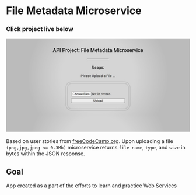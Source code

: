 # File Metadata Microservice
### Click project live below

[![File Metadata Microservice img](https://github.com/will-s-205/will-s-205.github.io/blob/main/fcc-portfolio/img/2023-06-02-15-47-32-File-Metadata.jpg)](https://fcc-boilerplate-project-filemetadata.rigo205.repl.co/) 

Based on user stories from [freeCodeCamp.org](https://www.freecodecamp.org/learn/apis-and-microservices/apis-and-microservices-projects/file-metadata-microservice
). Upon uploading a file `(png,jpg,jpeg <= 0.3Mb)` microservice returns `file name`, `type`, and `size` in bytes within the JSON response.
## Goal
App created as a part of the efforts to learn and practice Web Services
